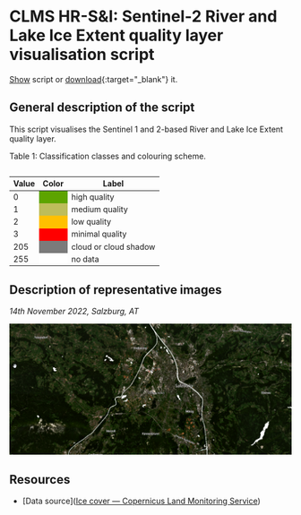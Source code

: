 # CLMS HR-S&I: Sentinel-2 River and Lake Ice Extent quality layer visualisation script

<a href="#" id='togglescript'>Show</a> script or [download](script.js){:target="_blank"} it.
<div id='script_view' style="display:none">
{% highlight javascript %}
{% include_relative script.js %}
{% endhighlight %}
</div>

## General description of the script
This script visualises the Sentinel 1 and 2-based River and Lake Ice Extent quality layer.

Table 1: Classification classes and colouring scheme.

<table>

</tbody>

</table>

<table>
      <thead>
    <tr>
      <th>Value</th>
      <th>Color</th>
      <th>Label</th>
    </tr>
  </thead>
  <tbody>
    <tr>
      <td>0</td>
      <td style="background-color: #5DA400;"></td>
      <td>high quality</td>
    </tr>
    <tr>
      <td>1</td>
      <td style="background-color: #BDBD5B;"></td>
      <td>medium quality</td>
    </tr>
    <tr>
      <td>2</td>
      <td style="background-color: #FFC000;"></td>
      <td>low quality</td>
    </tr>
        <tr>
      <td>3</td>
      <td style="background-color: #FF0000;"></td>
      <td>minimal quality</td>
    </tr>
    </tr>
        <tr>
      <td>205</td>
      <td style="background-color: #7B7B7B;"></td>
      <td>cloud or cloud shadow</td>
    </tr>
    <tr>
      <td>255</td>
      <td style="background-color: #FFFFFF;"></td>
      <td>no data</td>
    </tr>
</tbody>
</table>

## Description of representative images

*14th November 2022, Salzburg, AT*

![RLIES12 QC](fig/figure.png)

## Resources

- [Data source]([Ice cover — Copernicus Land Monitoring Service](https://land.copernicus.eu/pan-european/biophysical-parameters/high-resolution-snow-and-ice-monitoring/ice-products/ice-cover))